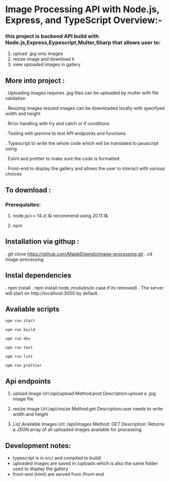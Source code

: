 # Image Processing API with Node.js, Express, and TypeScript Overview:-

### this project is backend API build with Node.js,Express,Eypescript,Multer,Sharp that allows user to:

1. upload .jpg only images
2. resize image and download it
3. view uploaded images in gallery

## More into project :
. Uploading images requires .jpg files can be uploaded by multer with file validation 

. Resizing images resized images can be downloaded locally with specifyed width and height 

. Rrror handling with try and catch or if conditions

. Testing with jasmine to test API endpoints and functions

. Typescript to write the whole code which will be translated to javascript using <npm run build>

. Eslint and prettier to make sure the code is formatted 

. Front-end to display the gallery and allows the user to interact with various choices

## To download :

### Prerequisites:
1. node.js(>= 14.x) &i recommend using 20.11.1&

2. npm

## Installation via githup :
. git clone https://github.com/MalakElgendy/image-processing.git
. cd image-processing

## Instal dependencies
. npm install
. npm install node_modules(in case if its removed)
. The server will start on http://localhost:3000 by default.

## Avaliable scripts

```npm run start``` <run the compiled js server>

```npm run build``` <compile ts to js>

```npm run dev``` <run nodemon>

```npm run test``` <run jasmine tests>

```npm run lint``` <run eslint checks>

```npm run prettier``` <to fix the format>


## Api endpoints

1. upload image
Url:/api/upload
Method:post
Description:upload a .jpg image file

2. resize image
Url:/api/resize
Method:get
Description:user needs to write width and height 

3. List Available Images
Url: /api/images
Method: GET
Description: Returns a JSON array of all uploaded images available for processing.

## Development notes:
* typescript is in src/ and compiled to build/
* uploaded images are saved in /uploads which is also the same folder used to display the gallery
* front-end (html) are served from /front-end 
